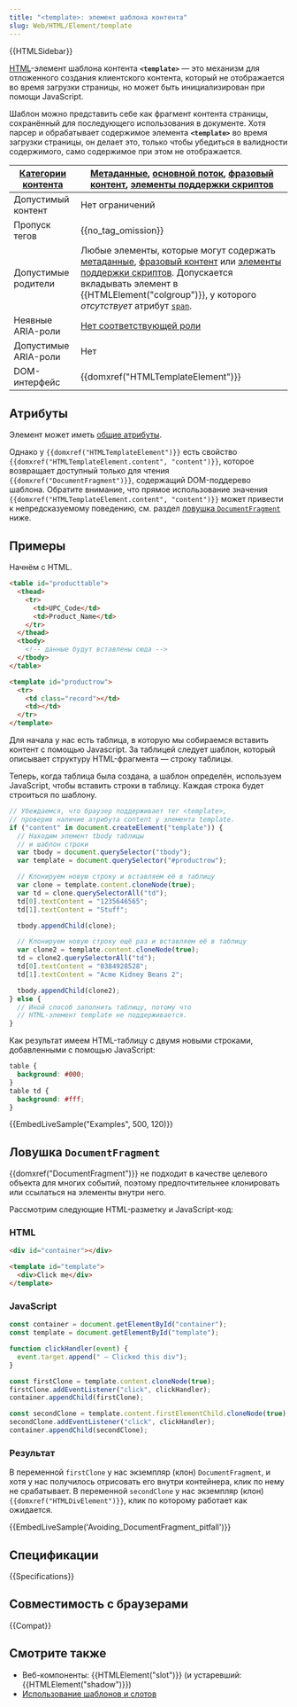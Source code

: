 ```yaml
---
title: "<template>: элемент шаблона контента"
slug: Web/HTML/Element/template
---
```


{{HTMLSidebar}}

[HTML](/ru/docs/Web/HTML)-элемент шаблона контента **`<template>`** — это механизм для отложенного создания клиентского контента, который не отображается во время загрузки страницы, но может быть инициализирован при помощи JavaScript.

Шаблон можно представить себе как фрагмент контента страницы, сохранённый для последующего использования в документе. Хотя парсер и обрабатывает содержимое элемента **`<template>`** во время загрузки страницы, он делает это, только чтобы убедиться в валидности содержимого, само содержимое при этом не отображается.

| [Категории контента](/ru/docs/Web/Guide/HTML/Content_categories) | [Метаданные](/ru/docs/Web/Guide/HTML/Content_categories#метаданные), [основной поток](/ru/docs/Web/Guide/HTML/Content_categories#основной_поток), [фразовый контент](/ru/docs/Web/Guide/HTML/Content_categories#phrasing_content), [элементы поддержки скриптов](/ru/docs/Web/Guide/HTML/Content_categories#элементы_поддержки_скриптов)                                                                                                                  |
| ---------------------------------------------------------------- | --------------------------------------------------------------------------------------------------------------------------------------------------------------------------------------------------------------------------------------------------------------------------------------------------------------------------------------------------------------------------------------------------------------------------------------------------------- |
| Допустимый контент                                               | Нет ограничений                                                                                                                                                                                                                                                                                                                                                                                                                                           |
| Пропуск тегов                                                    | {{no_tag_omission}}                                                                                                                                                                                                                                                                                                                                                                                                                                       |
| Допустимые родители                                              | Любые элементы, которые могут содержать [метаданные](/ru/docs/Web/Guide/HTML/Content_categories#метаданные), [фразовый контент](/ru/docs/Web/Guide/HTML/Content_categories#phrasing_content) или [элементы поддержки скриптов](/ru/docs/Web/Guide/HTML/Content_categories#элементы_поддержки_скриптов). Допускается вкладывать элемент в {{HTMLElement("colgroup")}}, у которого _отсутствует_ атрибут [`span`](/ru/docs/Web/HTML/Element/colgroup#span). |
| Неявные ARIA-роли                                                | [Нет соответствующей роли](https://www.w3.org/TR/html-aria/#dfn-no-corresponding-role)                                                                                                                                                                                                                                                                                                                                                                    |
| Допустимые ARIA-роли                                             | Нет                                                                                                                                                                                                                                                                                                                                                                                                                                                       |
| DOM-интерфейс                                                    | {{domxref("HTMLTemplateElement")}}                                                                                                                                                                                                                                                                                                                                                                                                                        |

## Атрибуты

Элемент может иметь [общие атрибуты](/ru/docs/Web/HTML/Global_attributes).

Однако у `{{domxref("HTMLTemplateElement")}}` есть свойство `{{domxref("HTMLTemplateElement.content", "content")}}`, которое возвращает доступный только для чтения `{{domxref("DocumentFragment")}}`, содержащий DOM-поддерево шаблона. Обратите внимание, что прямое использование значения `{{domxref("HTMLTemplateElement.content", "content")}}` может привести к непредсказуемому поведению, см. раздел [ловушка `DocumentFragment`](#avoiding_documentfragment_pitfall) ниже.

## Примеры

Начнём с HTML.

```html
<table id="producttable">
  <thead>
    <tr>
      <td>UPC_Code</td>
      <td>Product_Name</td>
    </tr>
  </thead>
  <tbody>
    <!-- данные будут вставлены сюда -->
  </tbody>
</table>

<template id="productrow">
  <tr>
    <td class="record"></td>
    <td></td>
  </tr>
</template>
```

Для начала у нас есть таблица, в которую мы собираемся вставить контент с помощью Javascript. За таблицей следует шаблон, который описывает структуру HTML-фрагмента — строку таблицы.

Теперь, когда таблица была создана, а шаблон определён, используем JavaScript, чтобы вставить строки в таблицу. Каждая строка будет строиться по шаблону.

```js
// Убеждаемся, что браузер поддерживает тег <template>,
// проверив наличие атрибута content у элемента template.
if ("content" in document.createElement("template")) {
  // Находим элемент tbody таблицы
  // и шаблон строки
  var tbody = document.querySelector("tbody");
  var template = document.querySelector("#productrow");

  // Клонируем новую строку и вставляем её в таблицу
  var clone = template.content.cloneNode(true);
  var td = clone.querySelectorAll("td");
  td[0].textContent = "1235646565";
  td[1].textContent = "Stuff";

  tbody.appendChild(clone);

  // Клонируем новую строку ещё раз и вставляем её в таблицу
  var clone2 = template.content.cloneNode(true);
  td = clone2.querySelectorAll("td");
  td[0].textContent = "0384928528";
  td[1].textContent = "Acme Kidney Beans 2";

  tbody.appendChild(clone2);
} else {
  // Иной способ заполнить таблицу, потому что
  // HTML-элемент template не поддерживается.
}
```

Как результат имеем HTML-таблицу с двумя новыми строками, добавленными с помощью JavaScript:

```css hidden
table {
  background: #000;
}
table td {
  background: #fff;
}
```

{{EmbedLiveSample("Examples", 500, 120)}}

## Ловушка `DocumentFragment`

{{domxref("DocumentFragment")}} не подходит в качестве целевого объекта для многих событий, поэтому предпочтительнее клонировать или ссылаться на элементы внутри него.

Рассмотрим следующие HTML-разметку и JavaScript-код:

### HTML

```html
<div id="container"></div>

<template id="template">
  <div>Click me</div>
</template>
```

### JavaScript

```js
const container = document.getElementById("container");
const template = document.getElementById("template");

function clickHandler(event) {
  event.target.append(" — Clicked this div");
}

const firstClone = template.content.cloneNode(true);
firstClone.addEventListener("click", clickHandler);
container.appendChild(firstClone);

const secondClone = template.content.firstElementChild.cloneNode(true);
secondClone.addEventListener("click", clickHandler);
container.appendChild(secondClone);
```

### Результат

В переменной `firstClone` у нас экземпляр (клон) `DocumentFragment`, и хотя у нас получилось отрисовать его внутри контейнера, клик по нему не срабатывает. В переменной `secondClone` у нас экземпляр (клон) `{{domxref("HTMLDivElement")}}`, клик по которому работает как ожидается.

{{EmbedLiveSample('Avoiding_DocumentFragment_pitfall')}}

## Спецификации

{{Specifications}}

## Совместимость с браузерами

{{Compat}}

## Смотрите также

- Веб-компоненты: {{HTMLElement("slot")}} (и устаревший: {{HTMLElement("shadow")}})
- [Использование шаблонов и слотов](/ru/docs/Web/Web_Components/Using_templates_and_slots)
